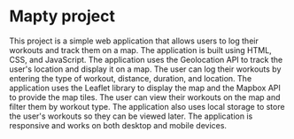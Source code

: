 # Mapty project

This project is a simple web application that allows users to log their workouts and track them on a map. The application is built using HTML, CSS, and JavaScript. The application uses the Geolocation API to track the user's location and display it on a map. The user can log their workouts by entering the type of workout, distance, duration, and location. The application uses the Leaflet library to display the map and the Mapbox API to provide the map tiles. The user can view their workouts on the map and filter them by workout type. The application also uses local storage to store the user's workouts so they can be viewed later. The application is responsive and works on both desktop and mobile devices.

